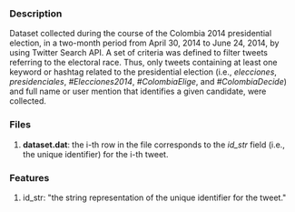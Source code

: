 ### Description
Dataset collected during the course of the Colombia 2014 presidential election, in a two-month period from April 30, 2014 to June 24, 2014, by using Twitter Search API. A set of criteria was defined to filter tweets referring to the electoral race. Thus, only tweets containing at least one keyword or hashtag related to the presidential election (i.e., _elecciones_, _presidenciales_, _#Elecciones2014_, _#ColombiaElige_, and _#ColombiaDecide_) and full name or user mention that identifies a given candidate, were collected.

### Files
1. **dataset.dat**: the i-th row in the file corresponds to the *id_str* field (i.e., the unique identifier) for the i-th tweet.

### Features
1. id_str: "the string representation of the unique identifier for the tweet."

